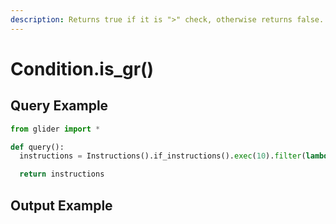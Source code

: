 ```yaml
---
description: Returns true if it is ">" check, otherwise returns false.
---
```


# Condition.is\_gr()

## Query Example

```python
from glider import *

def query():
  instructions = Instructions().if_instructions().exec(10).filter(lambda instruction : instruction.get_condition().is_gr())

  return instructions
```

## Output Example

<figure><img src="../../../../.gitbook/assets/Screenshot 2025-09-03 at 1.42.09 PM.png" alt=""><figcaption></figcaption></figure>
